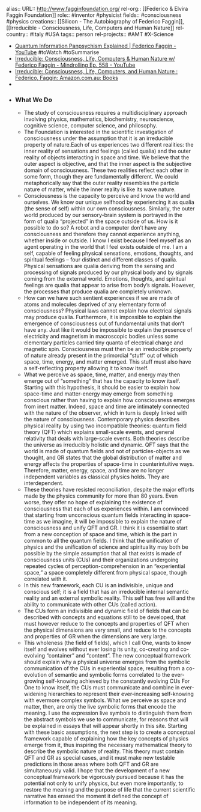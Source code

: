 alias::
URL:: http://www.fagginfoundation.org/
rel-org:: [[Federico & Elvira Faggin Foundation]]
role:: #inventor #physicist
fields:: #consciousness #physics
creations:: [[Silicon - The Autobiography of Federico Faggin]], [[Irreducible - Consciousness, Life, Computers and Human Nature]]
rel-country:: #Italy #USA
tags:: person
rel-projects:: #AMT #X-Science



- [Quantum Information Panpsychism Explained | Federico Faggin - YouTube](https://www.youtube.com/watch?v=0FUFewGHLLg) #toWatch #toSummarise
- [Irreducible: Consciousness, Life, Computers & Human Nature w/ Federico Faggin - Mindrolling Ep. 558 - YouTube](https://www.youtube.com/watch?v=eHRI5mrwAw8)
- [Irreducible: Consciousness, Life, Computers, and Human Nature : Federico, Faggin: Amazon.com.au: Books](https://www.amazon.com.au/Irreducible-Consciousness-Computers-Human-Nature/dp/1803415096)
-
- ### What We Do
	- The study of consciousness requires a multidisciplinary approach involving physics, mathematics, biochemistry, neuroscience, cognitive science, computer science, and philosophy.
	- The Foundation is interested in the scientific investigation of consciousness under the assumption that it is an irreducible property of nature.Each of us experiences two different realities: the inner reality of sensations and feelings (called qualia) and the outer reality of objects interacting in space and time. We believe that the outer aspect is objective, and that the inner aspect is the subjective domain of consciousness.
	  These two realities reflect each other in some form, though they are fundamentally different. We could metaphorically say that the outer reality resembles the particle nature of matter, while the inner reality is like its wave nature.
	- Consciousness is the capacity to perceive and know the world and ourselves. We know our unique selfhood by experiencing it as qualia (the sense of self) within our own consciousness. Similarly, the outer world produced by our sensory-brain system is portrayed in the form of qualia “projected” in the space outside of us. How is it possible to do so? A robot and a computer don’t have any consciousness and therefore they cannot experience anything, whether inside or outside.
	  I know I exist because I feel myself as an agent operating in the world that I feel exists outside of me. I am a self, capable of feeling physical sensations, emotions, thoughts, and spiritual feelings – four distinct and different classes of qualia. Physical sensations are qualia deriving from the sensing and processing of signals produced by our physical body and by signals coming from the external world. Emotions, thoughts, and spiritual feelings are qualia that appear to arise from body’s signals. However, the processes that produce qualia are completely unknown.
	- How can we have such sentient experiences if we are made of atoms and molecules deprived of any elementary form of consciousness? Physical laws cannot explain how electrical signals may produce qualia. Furthermore, it is impossible to explain the emergence of consciousness out of fundamental units that don’t have any. Just like it would be impossible to explain the presence of electricity and magnetism in macroscopic bodies unless some elementary particles carried tiny quanta of electrical charge and magnetic spin.
	  Consciousness must then be an irreducible property of nature already present in the primordial “stuff” out of which space, time, energy, and matter emerged. This stuff must also have a self-reflecting property allowing it to know itself.
	- What we perceive as space, time, matter, and energy may then emerge out of “something” that has the capacity to know itself. Starting with this hypothesis, it should be easier to explain how space-time and matter-energy may emerge from something conscious rather than having to explain how consciousness emerges from inert matter. Indeed, space and time are intimately connected with the nature of the observer, which in turn is deeply linked with the nature of consciousness.
	  Contemporary physics describes physical reality by using two incompatible theories: quantum field theory (QFT) which explains small-scale events, and general relativity that deals with large-scale events. Both theories describe the universe as irreducibly holistic and dynamic. QFT says that the world is made of quantum fields and not of particles-objects as we thought, and GR states that the global distribution of matter and energy affects the properties of space-time in counterintuitive ways. Therefore, matter, energy, space, and time are no longer independent variables as classical physics holds. They are interdependent.
	- These theories have resisted reconciliation, despite the major efforts made by the physics community for more than 80 years. Even worse, they offer no hope of explaining the existence of consciousness that each of us experiences within.
	  I am convinced that starting from unconscious quantum fields interacting in space-time as we imagine, it will be impossible to explain the nature of consciousness and unify QFT and GR. I think it is essential to start from a new conception of space and time, which is the part in common to all the quantum fields.
	  I think that the unification of physics and the unification of science and spirituality may both be possible by the simple assumption that all that exists is made of consciousness units (CUs) and their organizations undergoing repeated cycles of perception-comprehension in an “experiential space,” a space completely different from physical space, though correlated with it.
	- In this new framework, each CU is an indivisible, unique and conscious self; it is a field that has an irreducible internal semantic reality and an external symbolic reality. This self has free will and the ability to communicate with other CUs (called action).
	- The CUs form an indivisible and dynamic field of fields that can be described with concepts and equations still to be developed, that must however reduce to the concepts and properties of QFT when the physical dimensions are very small, and reduce to the concepts and properties of GR when the dimensions are very large.
	- This wholeness (the field of fields), which I call One, wants to know itself and evolves without ever losing its unity, co-creating and co-evolving “container” and “content”.
	  The new conceptual framework should explain why a physical universe emerges from the symbolic communication of the CUs in experiential space, resulting from a co-evolution of semantic and symbolic forms correlated to the ever-growing self-knowing achieved by the constantly evolving CUs
	  For One to know itself, the CUs must communicate and combine in ever-widening hierarchies to represent their ever-increasing self-knowing with evermore complex symbols.
	  What we perceive as space and matter, then, are only the live symbolic forms that encode the meaning. I use the expression live symbols to distinguish them from the abstract symbols we use to communicate, for reasons that will be explained in essays that will appear shortly in this site.
	  Starting with these basic assumptions, the next step is to create a conceptual framework capable of explaining how the key concepts of physics emerge from it, thus inspiring the necessary mathematical theory to describe the symbolic nature of reality. This theory must contain QFT and GR as special cases, and it must make new testable predictions in those areas where both QFT and GR are simultaneously valid.
	  I hope that the development of a new conceptual framework be vigorously pursued because it has the potential not only to unify physics, but even more importantly, to restore the meaning and the purpose of life that the current scientific narrative has erased the moment it defined the concept of information to be independent of its meaning.
